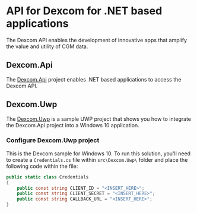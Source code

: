 # API for Dexcom for .NET based applications
The Dexcom API enables the development of innovative apps that amplify the value and utility of CGM data. 

## Dexcom.Api
The [Dexcom.Api](src/Dexcom.Api) project enables .NET based applications to access the Dexcom API.

## Dexcom.Uwp
The [Dexcom.Uwp](src/Dexcom.Uwp) is a sample UWP project that shows you how to integrate the Dexcom.Api project into a Windows 10 application.

### Configure Dexcom.Uwp project
This is the Dexcom sample for Windows 10. To run this solution, you'll need to create a `Credentials.cs` file within `src\Dexcom.Uwp\` folder and place the following code within the file:
```csharp
public static class Credentials
{
    public const string CLIENT_ID = "<INSERT_HERE>";
    public const string CLIENT_SECRET = "<INSERT_HERE>";
    public const string CALLBACK_URL = "<INSERT_HERE>";
}
```

